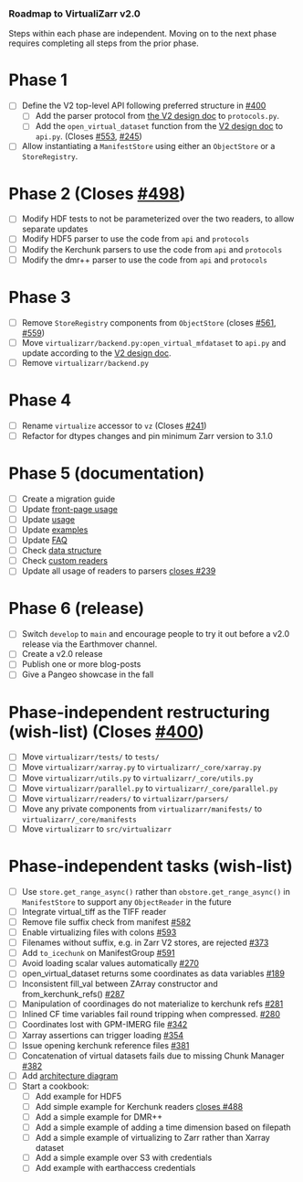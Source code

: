 ### Roadmap to VirtualiZarr v2.0

Steps within each phase are independent. Moving on to the next phase requires completing all steps from the prior phase.
# Phase 1
- [ ] Define the V2 top-level API following preferred structure in [#400](https://github.com/zarr-developers/VirtualiZarr/issues/400)
    - [ ] Add the parser protocol from [the V2 design doc](./v2.md) to `protocols.py`.
    - [ ] Add the `open_virtual_dataset` function from the [V2 design doc](./v2.md) to `api.py`. (Closes [#553](https://github.com/zarr-developers/VirtualiZarr/issues/553), [#245](https://github.com/zarr-developers/VirtualiZarr/issues/245))
- [ ] Allow instantiating a `ManifestStore` using either an `ObjectStore` or a `StoreRegistry`.

# Phase 2 (Closes [#498](https://github.com/zarr-developers/VirtualiZarr/issues/498))
- [ ] Modify HDF tests to not be parameterized over the two readers, to allow separate updates
- [ ] Modify HDF5 parser to use the code from `api` and `protocols`
- [ ] Modify the Kerchunk parsers to use the code from `api` and `protocols`
- [ ] Modify the dmr++ parser to use the code from `api` and `protocols`

# Phase 3
- [ ] Remove `StoreRegistry` components from `ObjectStore` (closes [#561](https://github.com/zarr-developers/VirtualiZarr/issues/561), [#559](https://github.com/zarr-developers/VirtualiZarr/issues/559))
- [ ] Move `virtualizarr/backend.py:open_virtual_mfdataset` to `api.py` and update according to the [V2 design doc](./v2.md).
- [ ] Remove `virtualizarr/backend.py`

# Phase 4
- [ ] Rename `virtualize` accessor to `vz` (Closes [#241](https://github.com/zarr-developers/VirtualiZarr/issues/241))
- [ ] Refactor for dtypes changes and pin minimum Zarr version to 3.1.0

# Phase 5 (documentation)
- [ ] Create a migration guide
- [ ] Update [front-page usage](https://virtualizarr.readthedocs.io/en/latest/index.html#usage)
- [ ] Update [usage](https://virtualizarr.readthedocs.io/en/latest/usage.html)
- [ ] Update [examples](https://virtualizarr.readthedocs.io/en/latest/examples.html)
- [ ] Update [FAQ](https://virtualizarr.readthedocs.io/en/latest/faq.html)
- [ ] Check [data structure](https://virtualizarr.readthedocs.io/en/latest/data_structures.html)
- [ ] Check [custom readers](https://virtualizarr.readthedocs.io/en/latest/custom_readers.html)
- [ ] Update all usage of readers to parsers [closes #239](https://github.com/zarr-developers/VirtualiZarr/issues/239)

# Phase 6 (release)
- [ ] Switch `develop` to `main` and encourage people to try it out before a v2.0 release via the Earthmover channel.
- [ ] Create a v2.0 release
- [ ] Publish one or more blog-posts
- [ ] Give a Pangeo showcase in the fall

# Phase-independent restructuring (wish-list) (Closes [#400](https://github.com/zarr-developers/VirtualiZarr/issues/400))
- [ ] Move `virtualizarr/tests/` to `tests/`
- [ ] Move `virtualizarr/xarray.py` to `virtualizarr/_core/xarray.py`
- [ ] Move `virtualizarr/utils.py` to `virtualizarr/_core/utils.py`
- [ ] Move `virtualizarr/parallel.py` to `virtualizarr/_core/parallel.py`
- [ ] Move `virtualizarr/readers/` to `virtualizarr/parsers/`
- [ ] Move any private components from `virtualizarr/manifests/` to `virtualizarr/_core/manifests`
- [ ] Move `virtualizarr` to `src/virtualizarr`

# Phase-independent tasks (wish-list)
- [ ] Use `store.get_range_async()` rather than `obstore.get_range_async()` in `ManifestStore` to support any `ObjectReader` in the future
- [ ] Integrate virtual_tiff as the TIFF reader
- [ ] Remove file suffix check from manifest [#582](https://github.com/zarr-developers/VirtualiZarr/issues/582)
- [ ] Enable virtualizing files with colons [#593](https://github.com/zarr-developers/VirtualiZarr/issues/593)
- [ ] Filenames without suffix, e.g. in Zarr V2 stores, are rejected [#373](https://github.com/zarr-developers/VirtualiZarr/issues/373)
- [ ] Add `to_icechunk` on ManifestGroup [#591](https://github.com/zarr-developers/VirtualiZarr/pull/591)
- [ ] Avoid loading scalar values automatically [#270](https://github.com/zarr-developers/VirtualiZarr/issues/270)
- [ ] open_virtual_dataset returns some coordinates as data variables [#189](https://github.com/zarr-developers/VirtualiZarr/issues/189)
- [ ] Inconsistent fill_val between ZArray constructor and from_kerchunk_refs() [#287](https://github.com/zarr-developers/VirtualiZarr/issues/287)
- [ ] Manipulation of coordinages do not materialize to kerchunk refs  [#281](https://github.com/zarr-developers/VirtualiZarr/issues/281)
- [ ] Inlined CF time variables fail round tripping when compressed. [#280](https://github.com/zarr-developers/VirtualiZarr/issues/280)
- [ ] Coordinates lost with GPM-IMERG file [#342](https://github.com/zarr-developers/VirtualiZarr/issues/342)
- [ ] Xarray assertions can trigger loading [#354](https://github.com/zarr-developers/VirtualiZarr/issues/354)
- [ ] Issue opening kerchunk reference files [#381](https://github.com/zarr-developers/VirtualiZarr/issues/381)
- [ ] Concatenation of virtual datasets fails due to missing Chunk Manager [#382](https://github.com/zarr-developers/VirtualiZarr/issues/382)
- [ ] Add [architecture diagram](https://github.com/zarr-developers/VirtualiZarr/issues/225)
- [ ] Start a cookbook:
    - [ ] Add example for HDF5
    - [ ] Add simple example for Kerchunk readers [closes #488](https://github.com/zarr-developers/VirtualiZarr/issues/448)
    - [ ] Add a simple example for DMR++
    - [ ] Add a simple example of adding a time dimension based on filepath
    - [ ] Add a simple example of virtualizing to Zarr rather than Xarray dataset
    - [ ] Add a simple example over S3 with credentials
    - [ ] Add example with earthaccess credentials
